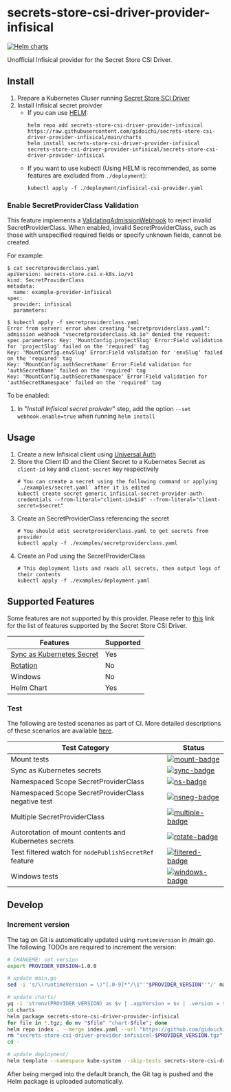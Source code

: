 # secrets-store-csi-driver-provider-infisical
[![Helm charts](https://img.shields.io/endpoint?url=https://artifacthub.io/badge/repository/secrets-store-csi-driver-provider-infisical&label=Helm+charts)](https://artifacthub.io/packages/search?repo=secrets-store-csi-driver-provider-infisical)

Unofficial Infisical provider for the Secret Store CSI Driver.

## Install
1. Prepare a Kubernetes Cluser running [Secret Store SCI Driver](https://secrets-store-csi-driver.sigs.k8s.io/getting-started/installation.html)
1. Install Infisical secret proivder
   - If you can use [HELM](https://helm.sh/):
     ```
     helm repo add secrets-store-csi-driver-provider-infisical https://raw.githubusercontent.com/gidoichi/secrets-store-csi-driver-provider-infisical/main/charts
     helm install secrets-store-csi-driver-provider-infisical secrets-store-csi-driver-provider-infisical/secrets-store-csi-driver-provider-infisical
     ```
   - If you want to use kubectl (Using HELM is recommended, as some features are excluded from `./deployment`):
     ```
     kubectl apply -f ./deployment/infisical-csi-provider.yaml
     ```

### Enable SecretProviderClass Validation
This feature implements a [ValidatingAdmissionWebhook](https://kubernetes.io/docs/reference/access-authn-authz/admission-controllers/#validatingadmissionwebhook) to reject invalid SecretProviderClass. When enabled, invalid SecretProviderClass, such as those with unspecified required fields or specify unknown fields, cannot be created.

For example:

```console
$ cat secretproviderclass.yaml
apiVersion: secrets-store.csi.x-k8s.io/v1
kind: SecretProviderClass
metadata:
  name: example-provider-infisical
spec:
  provider: infisical
  parameters:

$ kubectl apply -f secretproviderclass.yaml
Error from server: error when creating "secretproviderclass.yaml": admission webhook "vsecretproviderclass.kb.io" denied the request: spec.parameters: Key: 'MountConfig.projectSlug' Error:Field validation for 'projectSlug' failed on the 'required' tag
Key: 'MountConfig.envSlug' Error:Field validation for 'envSlug' failed on the 'required' tag
Key: 'MountConfig.authSecretName' Error:Field validation for 'authSecretName' failed on the 'required' tag
Key: 'MountConfig.authSecretNamespace' Error:Field validation for 'authSecretNamespace' failed on the 'required' tag
```

To be enabled:

1. In "_Install Infisical secret proivder_" step, add the option `--set webhook.enable=true` when running `helm install`

## Usage
1. Create a new Infisical client using [Universal Auth](https://infisical.com/docs/documentation/platform/identities/universal-auth)
1. Store the Client ID and the Client Secret to a Kubernetes Secret as `client-id` key and `client-secret` key respectively
   ```
   # You can create a secret using the following command or applying `./examples/secret.yaml` after it is edited
   kubectl create secret generic infisical-secret-provider-auth-credentials --from-literal="client-id=$id" --from-literal="client-secret=$secret"
   ```
1. Create an SecretProviderClass referencing the secret
   ```
   # You should edit secretproviderclass.yaml to get secrets from provider
   kubectl apply -f ./examples/secretproviderclass.yaml
   ```
1. Create an Pod using the SecretProviderClass
   ```
   # This deployment lists and reads all secrets, then output logs of their contents
   kubectl apply -f ./examples/deployment.yaml
   ```

## Supported Features
Some features are not supported by this provider. Please refer to [this](https://secrets-store-csi-driver.sigs.k8s.io/providers#features-supported-by-current-providers) link for the list of features supported by the Secret Store CSI Driver.

| Features                            | Supported |
|-------------------------------------|-----------|
| [Sync as Kubernetes Secret][secret] | Yes       |
| [Rotation][rotation]                | No        |
| Windows                             | No        |
| Helm Chart                          | Yes       |

[secret]: https://secrets-store-csi-driver.sigs.k8s.io/topics/sync-as-kubernetes-secret
[rotation]: https://secrets-store-csi-driver.sigs.k8s.io/topics/secret-auto-rotation

### Test
The following are tested scenarios as part of CI. More detailed descriptions of these scenarios are available [here](https://github.com/kubernetes-sigs/secrets-store-csi-driver/tree/v1.4.5/test).

| Test Category                                          | Status                           |
|--------------------------------------------------------|----------------------------------|
| Mount tests                                            | [![mount-badge]][mount-ci]       |
| Sync as Kubernetes secrets                             | [![sync-badge]][sync-ci]         |
| Namespaced Scope SecretProviderClass                   | [![ns-badge]][ns-ci]             |
| Namespaced Scope SecretProviderClass negative test     | [![nsneg-badge]][nsneg-ci]       |
| Multiple SecretProviderClass                           | [![multiple-badge]][multiple-ci] |
| Autorotation of mount contents and Kubernetes secrets  | [![rotate-badge]][rotate-ci]     |
| Test filtered watch for `nodePublishSecretRef` feature | [![filtered-badge]][filtered-ci] |
| Windows tests                                          | [![windows-badge]][windows-ci]   |

[mount-badge]: https://github.com/gidoichi/secrets-store-csi-driver-provider-infisical/actions/workflows/test-mount.yml/badge.svg?branch=main
[mount-ci]: https://github.com/gidoichi/secrets-store-csi-driver-provider-infisical/actions/workflows/test-mount.yml?query=branch%3Amain
[sync-badge]: https://github.com/gidoichi/secrets-store-csi-driver-provider-infisical/actions/workflows/test-sync.yml/badge.svg?branch=main
[sync-ci]: https://github.com/gidoichi/secrets-store-csi-driver-provider-infisical/actions/workflows/test-sync.yml?query=branch%3Amain
[ns-badge]: https://github.com/gidoichi/secrets-store-csi-driver-provider-infisical/actions/workflows/test-namespaced.yml/badge.svg?branch=main
[ns-ci]: https://github.com/gidoichi/secrets-store-csi-driver-provider-infisical/actions/workflows/test-namespaced.yml?query=branch%3Amain
[nsneg-badge]: https://github.com/gidoichi/secrets-store-csi-driver-provider-infisical/actions/workflows/test-namespaced-neg.yml/badge.svg?branch=main
[nsneg-ci]: https://github.com/gidoichi/secrets-store-csi-driver-provider-infisical/actions/workflows/test-namespaced-neg.yml?query=branch%3Amain
[multiple-badge]: https://github.com/gidoichi/secrets-store-csi-driver-provider-infisical/actions/workflows/test-multiple.yml/badge.svg?branch=main
[multiple-ci]: https://github.com/gidoichi/secrets-store-csi-driver-provider-infisical/actions/workflows/test-multiple.yml?query=branch%3Amain
[rotate-badge]: https://github.com/gidoichi/secrets-store-csi-driver-provider-infisical/actions/workflows/test-rotate.yml/badge.svg?branch=main
[rotate-ci]: https://github.com/gidoichi/secrets-store-csi-driver-provider-infisical/actions/workflows/test-rotate.yml?query=branch%3Amain
[filtered-badge]: https://github.com/gidoichi/secrets-store-csi-driver-provider-infisical/actions/workflows/test-filtered.yml/badge.svg?branch=main
[filtered-ci]: https://github.com/gidoichi/secrets-store-csi-driver-provider-infisical/actions/workflows/test-filtered.yml?query=branch%3Amain
[windows-badge]: https://github.com/gidoichi/secrets-store-csi-driver-provider-infisical/actions/workflows/test-windows.yml/badge.svg?branch=main
[windows-ci]: https://github.com/gidoichi/secrets-store-csi-driver-provider-infisical/actions/workflows/test-windows.yml?query=branch%3Amain

## Develop

### Increment version

The tag on Git is automatically updated using `runtimeVersion` in /main.go. The following TODOs are required to increment the version:

```sh
# CHANGEME: set version
export PROVIDER_VERSION=1.0.0

# update main.go
sed -i 's/\(runtimeVersion = \)"[.0-9]*"/\1"'"$PROVIDER_VERSION"'"/' main.go

# update charts/
yq -i 'strenv(PROVIDER_VERSION) as $v | .appVersion = $v | .version = $v' charts/secrets-store-csi-driver-provider-infisical/Chart.yaml
cd charts
helm package secrets-store-csi-driver-provider-infisical
for file in *.tgz; do mv "$file" "chart-$file"; done
helm repo index . --merge index.yaml --url "https://github.com/gidoichi/secrets-store-csi-driver-provider-infisical/releases/download/v${PROVIDER_VERSION}/"
rm "secrets-store-csi-driver-provider-infisical-$PROVIDER_VERSION.tgz"
cd -

# update deployment/
helm template --namespace kube-system --skip-tests secrets-store-csi-driver-provider-infisical charts/secrets-store-csi-driver-provider-infisical | grep -v -e '^ *helm\.sh/chart: ' -e '^ *app.kubernetes.io/managed-by: Helm$' -e '^# Source: ' >| deployment/infisical-csi-provider.yaml
```

After being merged into the default branch, the Git tag is pushed and the Helm package is uploaded automatically.

